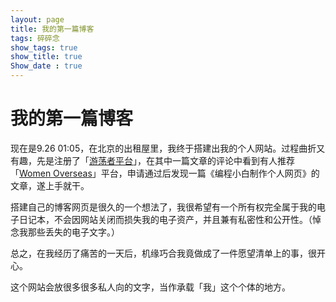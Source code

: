 ```yaml
---
layout: page
title: 我的第一篇博客
tags: 碎碎念
show_tags: true
show_title: true
Show_date : true
---
```


# 我的第一篇博客

现在是9.26 01:05，在北京的出租屋里，我终于搭建出我的个人网站。过程曲折又有趣，先是注册了「[游荡者平台](https://www.youdangzhe.com/?utm_source=substack&utm_medium=email#/pages/recommend/index)」，在其中一篇文章的评论中看到有人推荐「[Women Overseas](https://www.womenoverseas.com/)」平台，申请通过后发现一篇《编程小白制作个人网页》的文章，遂上手就干。

搭建自己的博客网页是很久的一个想法了，我很希望有一个所有权完全属于我的电子日记本，不会因网站关闭而损失我的电子资产，并且兼有私密性和公开性。（悼念我那些丢失的电子文字。）

总之，在我经历了痛苦的一天后，机缘巧合我竟做成了一件愿望清单上的事，很开心。

这个网站会放很多很多私人向的文字，当作承载「我」这个个体的地方。

